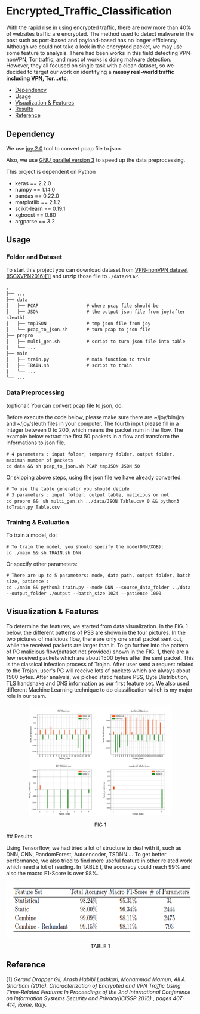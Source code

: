# Encrypted_Traffic_Classification
 With the rapid rise in using encrypted traffic, there are now more than 40% of websites traffic are encrypted. The method used to detect malware in the past such as port-based and payload-based has no longer efficiency. Although we could not take a look in the encrypted packet, we may use some feature to analysis. There had been works in this field detecting VPN-nonVPN, Tor traffic, and most of works is doing malware detection. However, they all focused on single task with a clean dataset, so we decided to target our work on identifying a **messy real-world traffic including VPN, Tor...etc**.
 
- [Dependency](#dependency)
- [Usage](#usage)
- [Visualization & Features](#visualization--features)
- [Results](#results)
- [Reference](#reference)

## Dependency
We use [joy 2.0](https://github.com/cisco/joy) tool to convert pcap file to json.

Also, we use [GNU parallel version 3](https://www.gnu.org/software/parallel/) to speed up the data preprocessing.


This project is dependent on Python 

- keras == 2.2.0
- numpy == 1.14.0
- pandas == 0.22.0
- matplotlib == 2.1.2
- scikit-learn == 0.19.1
- xgboost == 0.80
- argparse == 3.2



## Usage

### Folder and Dataset

To start this project you can download dataset from [VPN-nonVPN dataset (ISCXVPN2016)](https://www.unb.ca/cic/datasets/vpn.html)[[1]](#1)
and unzip those file to `./data/PCAP`.
 
    .
    ├── ...
    ├── data                    
    │   ├── PCAP                  # where pcap file should be
    │   ├── JSON                  # the output json file from joy(after sleuth)
    |   ├── tmpJSON               # tmp json file from joy
    │   └── pcap_to_json.sh       # turn pcap to json file
    ├── prepro
    │   ├── multi_gen.sh          # script to turn json file into table
    |   └── ...                 
    ├── main
    │   ├── train.py              # main function to train
    │   ├── TRAIN.sh              # script to train
    |   └── ...                   
    └── ...

### Data Preprocessing 

(optional) You can convert pcap file to json, do:

Before execute the code below, please make sure there are ~/joy/bin/joy and ~/joy/sleuth files in your computer. The fourth input please fill in a integer between 0 to 200, which means the packet num in the flow. The example below extract the first 50 packets in a flow and transform the informations to json file.

```shell
# 4 parameters : input folder, temporary folder, output folder, maximun number of packets 
cd data && sh pcap_to_json.sh PCAP tmpJSON JSON 50
```

Or skipping above steps, using the json file we have already converted:

```shell
# To use the table generator you should decide 
# 3 parameters : input folder, output table, malicious or not
cd prepro &&　sh multi_gen.sh ../data/JSON Table.csv 0 && python3 toTrain.py Table.csv
```

### Training & Evaluation

To train a model, do:

```shell
# To train the model, you should specify the mode(DNN/XGB):
cd ./main && sh TRAIN.sh DNN
```

Or specify other parameters:

```shell
# There are up to 5 parameters: mode, data path, output folder, batch size, patience :
cd ./main && python3 train.py --mode DNN --source_data_folder ../data --output_folder ./output --batch_size 1024 --patience 1000 
```


## Visualization & Features

 To determine the features, we started from data visualization. In the FIG. 1 below, the different patterns of PSS are shown in the four pictures. In the two pictures of malicious flow, there are only one small packet sent out, while the received packets are larger than it. To go further into the pattern of PC malicious flow(dataset not provided) shown in the FIG. 1, there are a few received packets which are about 1500 bytes after the sent packet. This is the classical infection process of Trojan. After user send a request related to the Trojan, user's PC will receive lots of packets which are always about 1500 bytes. After analysis, we picked static feature PSS, Byte Distribution, TLS handshake and DNS information as our first feature set. We also used different Machine Learning technique to do classification which is my major role in our team. 
<p align="center">
<img  align="center" src="pics/fig2.png" height="300"/>
</p>
<p align="center"> FIG 1 </p>
## Results

Using Tensorflow, we had tried a lot of structure to deal with it, such as DNN, CNN, RandomForest, Autoencoder, TSDNN…. To get better performance, we also tried to find more useful feature in other related work which need a lot of reading. In TABLE I, the accuracy could reach 99\% and also the macro F1-Score is over 98\%.
<p align="center">
<img  align="center" src="pics/table1.png" height="150"/>
</p>
<p align="center"> TABLE 1 </p>

## Reference
<a id="1">[1]</a> 
*Gerard Drapper Gil, Arash Habibi Lashkari, Mohammad Mamun, Ali A. Ghorbani (2016). 
Characterization of Encrypted and VPN Traffic Using Time-Related Features 
In Proceedings of the 2nd International Conference on Information Systems Security and Privacy(ICISSP 2016) , pages 407-414, Rome, Italy.*


